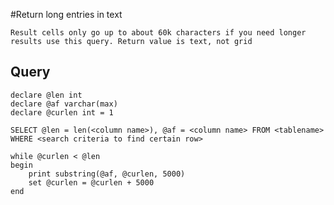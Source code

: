 #Return long entries in text

    Result cells only go up to about 60k characters if you need longer results use this query. Return value is text, not grid
    
## Query

    declare @len int
    declare @af varchar(max)
    declare @curlen int = 1

    SELECT @len = len(<column name>), @af = <column name> FROM <tablename>
    WHERE <search criteria to find certain row>

    while @curlen < @len
    begin
        print substring(@af, @curlen, 5000)
        set @curlen = @curlen + 5000
    end